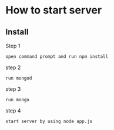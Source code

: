 # How to start server
## Install

Step 1
```
open command prompt and run npm install
```

step 2
```
run mongod
```

step 3 
```
run mongo
```

step 4
```
start server by using node app.js 
```

